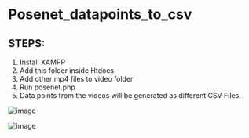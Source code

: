 # Posenet_datapoints_to_csv

STEPS:
-------

1) Install XAMPP
2) Add this folder inside Htdocs
3) Add other mp4 files to video folder
4) Run posenet.php
5) Data points from the videos will be generated as different CSV Files.

![image](https://user-images.githubusercontent.com/54766691/65873547-34802d80-e338-11e9-8319-0e2eeb438f4c.png)


![image](https://user-images.githubusercontent.com/54766691/65873683-9a6cb500-e338-11e9-8a61-7b5adad4536f.png)
